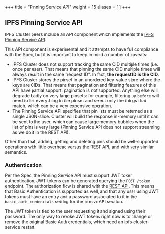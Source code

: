 +++
title = "Pinning Service API"
weight = 15
aliases = [
]
+++

## IPFS Pinning Service API

IPFS Cluster peers include an API component which implements the [IPFS Pinning Service API](https://ipfs.github.io/pinning-services-api-spec/).

This API component is experimental and it attempts to have full compliance with the Spec, but it is important to keep in mind a number of caveats:

* IPFS Cluster does not support tracking the same CID multiple times (i.e. once per user). That means that pinning the same CID multiple times will always result in the same "request ID". In fact, **the request ID is the CID**.
* IPFS Cluster stores the pinset in an unordered key-value store where the keys are CIDs. That means that pagination and filtering features of this API have partial support: pagination is not supported. Anything else will degrade badly on very large pinsets: for example, filtering by `before` will need to list everything in the pinset and select only the things that match, which can be a very expensive operation.
* The Pinning Service API specifies that pin lists must be returned as a single JSON-slice. Cluster will build the response in-memory until it can be sent to the user, which can cause large memory bubbles when the list of pins is very large (Pinning Service API does not support streaming as we do it in the REST API).

Other than that, adding, getting and deleting pins should be well-supported operations with little overhead versus the REST API, and with very similar semantics.

### Authentication

Per the Spec, the Pinning Service API must support JWT token authentication. JWT tokens can be generated querying the `POST /token` endpoint. The authorization flow is shared with the [REST API](api). This means that Basic Authentication is supported as well, and that any user using JWT tokens must have an entry and a password associated to it in the `basic_auth_credentials` setting for the `pinsvc` API section.

The JWT token is tied to the user requesting it and signed using their password. The only way to revoke JWT tokens right now is to change or remove the original Basic Auth credentials, which need an ipfs-cluster-service restart.
